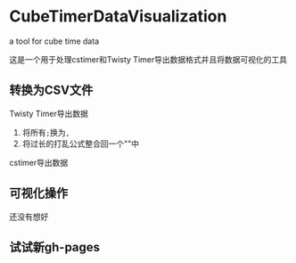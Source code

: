 # CubeTimerDataVisualization

a tool for cube time data

这是一个用于处理cstimer和Twisty Timer导出数据格式并且将数据可视化的工具

## 转换为CSV文件

Twisty Timer导出数据

1. 将所有`;`换为`,`
2. 将过长的打乱公式整合回一个""中

cstimer导出数据

## 可视化操作

还没有想好

## 试试新gh-pages

